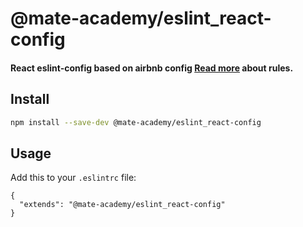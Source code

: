 # @mate-academy/eslint_react-config

#### React eslint-config based on airbnb config [Read more](https://mate-academy.github.io/style-guides/javascript-standard-modified) about rules.


## Install

```bash
npm install --save-dev @mate-academy/eslint_react-config
```

## Usage

Add this to your `.eslintrc` file:

```
{
  "extends": "@mate-academy/eslint_react-config"
}
```
